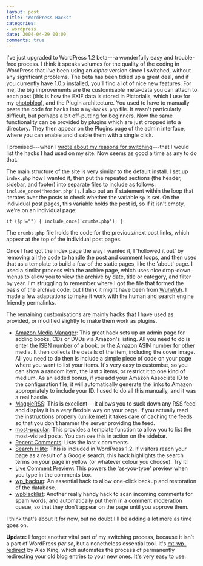 ```yaml
---
layout: post
title: "WordPress Hacks"
categories:
- wordpress
date: 2004-04-29 00:00
comments: true
---
```


<p>I've just upgraded to WordPress 1.2 beta---a wonderfully easy and trouble-free process. I think it speaks volumes for the quality of the coding in WordPress that I've been using an <em>alpha</em> version since I switched, without any significant problems. The beta has been tidied up a great deal, and if you currently have 1.0.x installed, you'll find a lot of nice new features. For me, the big improvements are the customisable meta-data you can attach to each post (this is how the EXIF data is stored in Pictorialis, which I use for my <a href="http://www.rousette.org.uk/wingsopenwide/index.php" title="Wings Open Wide">photoblog</a>), and the Plugin architecture. You used to have to manually paste the code for hacks into a <code>my-hacks.php</code> file. It wasn't particularly difficult, but perhaps a bit off-putting for beginners. Now the same functionality can be provided by plugins which are just dropped into a directory. They then appear on the Plugins page of the admin interface, where you can enable and disable them with a single click.</p><p>I promised---when I <a href="http://www.rousette.org.uk/blog/archives/2004/04/11/why-wordpress/" title="Why WordPress?">wrote about my reasons for switching</a>---that I would list the hacks I had used on my site. Now seems as good a time as any to do that.</p>

<p>The main structure of the site is very similar to the default install. I set up <code>index.php</code> how I wanted it, then put the repeated sections (the header, sidebar, and footer) into separate files to include as follows: <code>include_once('header.php');</code>. I also put an if statement within the loop that iterates over the posts to check whether the variable <code>$p</code> is set. On the individual post pages, this variable holds the post id, so if it isn't empty, we're on an individual page:</p><p><pre><code>if ($p!="") { include_once('crumbs.php'); }</code></pre></p><p>The <code>crumbs.php</code> file holds the code for the previous/next post links, which appear at the top of the individual post pages.</p><p>Once I had got the index page the way I wanted it, I 'hollowed it out' by removing all the code to handle the post and comment loops, and then used that as a template to build a few of the static pages, like the 'about' page. I used a similar process with the archive page, which uses nice drop-down menus to allow you to view the archive by date, title or category, and filter by year. I'm struggling to remember where I got the file that formed the basis of the archive code, but I think it might have been from <a href="http://dinki.mine.nu/wp/" title="A fully tricked-out, hacked-up version of WordPress">WuhWuh</a>. I made a few adaptations to make it work with the human and search engine friendly permalinks.</p><p>The remaining customisations are mainly hacks that I have used as provided, or modified slightly to make them work as plugins.</p><p><ul><li><a href="http://www.denyerec.co.uk/index.php?p=63" title="Amazon Media Manager">Amazon Media Manager</a>: This great hack sets up an admin page for adding books, CDs or DVDs via Amazon's listing. All you need to do is enter the ISBN number of a book, or the Amazon ASIN number for other media. It then collects the details of the item, including the cover image. All you need to do then is include a simple piece of code on your page where you want to list your items. It's very easy to customise, so you can show a random item, the last x items, or restrict it to one kind of medium. As an added bonus, if you add your Amazon Associate ID to the configuration file, it will automatically generate the links to Amazon appropriately to include your ID. I used to do all this manually, and it was a real hassle.</li><li><a href="http://sourceforge.net/project/showfiles.php?group_id=55691&package_id=50728&release_id=233643" title="MagpieRSS by Kellan">MagpieRSS</a>: This is excellent---it allows you to suck down any RSS feed and display it in a very flexible way on your page. If you actually read the instructions properly (<a href="http://www.rousette.org.uk/blog/archives/2004/04/28/fun-with-links/#comment-1982" title="bad bsag!">unlike me!</a>) it takes care of caching the feeds so that you don't hammer the server providing the feed.</li><li><a href="http://weblogtoolscollection.com/b2-img/top10posts.txt" title="most-popular.php hack by LaughingLizard">most-popular</a>: This provides a template function to allow you to list the most-visited posts. You can see this in action on the sidebar.</li><li><a href="http://wiki.wordpress.org/index.php/Recent%20Comments" title="Recent Comments by Nick Momrik">Recent Comments</a>: Lists the last x comments.</li><li><a href="http://wordpress.org/#" title="Search Hilite by Ryan Boren">Search Hilite</a>: This is included in WordPress 1.2. If visitors reach your page as a result of a Google search, this hack highlights the search terms on your page in yellow (or whatever colour you choose). Try it!</li><li><a href="http://chrisjdavis.org/index/2004/03/15/live-preview-for-comments/463/" title="Live Comment Preview by Chris J. Davies">Live Comment Preview</a>: This powers the 'as-you-type' preview when you type in the comments box.</li><li><a href="http://dinki.mine.nu/weblog/" title="wp_backup by LaughingLizard">wp_backup</a>: An essential hack to allow one-click backup and restoration of the database.</li><li><a href="http://dinki.mine.nu/word/" title="wpblacklist by LaughingLizard">wpblacklist</a>: Another really handy hack to scan incoming comments for spam words, and automatically put them in a comment moderation queue, so that they don't appear on the page until you approve them.</li></ul></p><p>I think that's about it for now, but no doubt I'll be adding a lot more as time goes on.</p>

<p><strong>Update:</strong> I forgot another vital part of my switching process, because it isn't a part of WordPress <em>per se</em>, but a nonetheless essential tool. It's <a href="http://www.alexking.org/software/wordpress/mt-wp-redirect.zip" title="mt-wp-redirect - download here">mt-wp-redirect</a> by Alex King, which automates the process of permanently redirecting your old blog entries to your new ones. It's very easy to use.</p>
